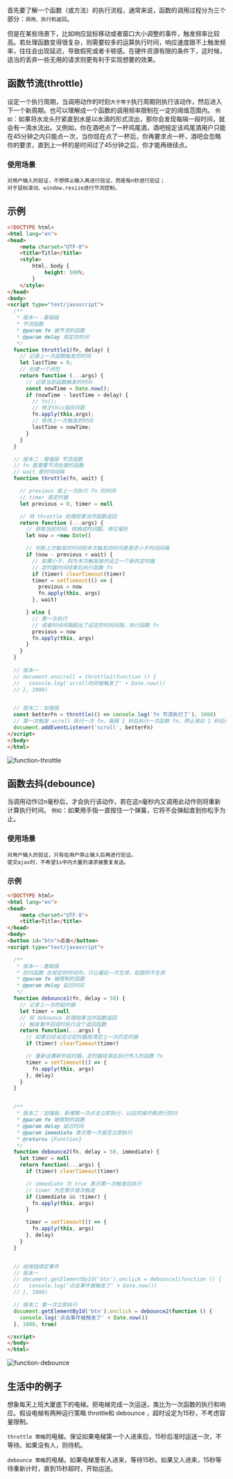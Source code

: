 首先要了解一个函数（或方法）的执行流程，通常来说，函数的调用过程分为三个部分：`调用、执行和返回`。

但是在某些场景下，比如响应鼠标移动或者窗口大小调整的事件，触发频率比较高。若处理函数变得很复杂，则需要较多的运算执行时间，响应速度跟不上触发频率，往往会出现延迟，导致假死或者卡顿感。在硬件资源有限的条件下，这时候，适当的丢弃一些无用的请求则更有利于实现想要的效果。

## 函数节流(throttle)
设定一个执行周期，当调用动作的时刻`大于等于`执行周期则执行该动作，然后进入下一个新周期。也可以理解成一个函数的调用频率限制在一定的阈值范围内。
`例如`：如果将水龙头拧紧直到水是以水滴的形式流出，那你会发现每隔一段时间，就会有一滴水流出。又例如，你在酒吧点了一杯鸡尾酒，酒吧规定该鸡尾酒用户只能在45分钟之内只能点一次，当你现在点了一杯后，你再要求点一杯，酒吧会忽略你的要求，直到上一杯的是时间过了45分钟之后，你才能再继续点。
### 使用场景
```
对用户输入的验证，不想停止输入再进行验证，而是每n秒进行验证；
对于鼠标滚动、window.resize进行节流控制。
```
## 示例
```html
<!DOCTYPE html>
<html lang="en">
<head>
    <meta charset="UTF-8">
    <title>Title</title>
    <style>
        html, body {
            height: 500%;
        }
    </style>
</head>
<body>
<script type="text/javascript">
  /**
   * 版本一：基础版
   * 节流函数
   * @param fn 被节流的函数
   * @param delay 规定的时间
   */
  function throttle1(fn, delay) {
    // 记录上一次函数触发的时间
    let lastTime = 0;
    // 创建一个闭包
    return function (...args) {
      // 记录当前函数触发的时间
      const nowTime = Date.now();
      if (nowTime - lastTime > delay) {
        // fn();
        // 修正this指向问题
        fn.apply(this,args);
        // 修改上一次触发的时间
        lastTime = nowTime;
      }
    }
  }

  // 版本二：增强版 节流函数
  // fn 是需要节流处理的函数
  // wait 是时间间隔
  function throttle(fn, wait) {

    // previous 是上一次执行 fn 的时间
    // timer 是定时器
    let previous = 0, timer = null

    // 将 throttle 处理结果当作函数返回
    return function (...args) {
      // 获取当前时间，转换成时间戳，单位毫秒
      let now = +new Date()

      // 判断上次触发的时间和本次触发的时间差是否小于时间间隔
      if (now - previous < wait) {
        // 如果小于，则为本次触发操作设立一个新的定时器
        // 定时器时间结束后执行函数 fn
        if (timer) clearTimeout(timer)
        timer = setTimeout(() => {
          previous = now
          fn.apply(this, args)
        }, wait)

      } else {
        // 第一次执行
        // 或者时间间隔超出了设定的时间间隔，执行函数 fn
        previous = now
        fn.apply(this, args)
      }
    }
  }
  
  // 版本一
  // document.onscroll = throttle1(function () {
  //   console.log('scroll时间被触发了' + Date.now())
  // }, 1000)


  // 版本二：加强版
  const betterFn = throttle(() => console.log('fn 节流执行了'), 1000)
  // 第一次触发 scroll 执行一次 fn，每隔 1 秒后执行一次函数 fn，停止滑动 1 秒后再执行函数 fn
  document.addEventListener('scroll', betterFn)
</script>
</body>
</html>
```
![function-throttle](https://github.com/denson7/Notes/blob/master/JS/images/function-debounce.png)

## 函数去抖(debounce)
当调用动作过n毫秒后，才会执行该动作，若在这n毫秒内又调用此动作则将重新计算执行时间。
`例如`：如果用手指一直按住一个弹簧，它将不会弹起直到你松手为止。
### 使用场景
```
对用户输入的验证，只有在用户停止输入后再进行验证。
提交ajax时，不希望1s中内大量的请求被重复发送。

```
### 示例
```html
<!DOCTYPE html>
<html lang="en">
<head>
    <meta charset="UTF-8">
    <title>Title</title>
</head>
<body>
<button id="btn">点击</button>
<script type="text/javascript">

  /**
   * 版本一：基础版
   * 防抖函数 在规定的时间内，只让最后一次生效，前面的不生效
   * @param fn 被限制的函数
   * @param delay 延迟时间
   */
  function debounce1(fn, delay = 50) {
    // 记录上一次的延时器
    let timer = null
    // 将 debounce 处理结果当作函数返回
    // 触发事件回调时执行这个返回函数
    return function(...args) {
      // 如果已经设定过定时器就清空上一次的定时器
      if (timer) clearTimeout(timer)

      // 重新设置新的延时器，定时器结束后执行传入的函数 fn
      timer = setTimeout(() => {
        fn.apply(this, args)
      }, delay)
    }
  }


  /**
   * 版本二：加强版，新增第一次点击立即执行，以后的操作再进行防抖
   * @param fn 被限制的函数
   * @param delay 延迟时间
   * @param immediate 表示第一次是否立即执行
   * @returns {Function}
   */
  function debounce2(fn, delay = 50, immediate) {
    let timer = null
    return function(...args) {
      if (timer) clearTimeout(timer)

      // immediate 为 true 表示第一次触发后执行
      // timer 为空表示首次触发
      if (immediate && !timer) {
        fn.apply(this, args)
      }

      timer = setTimeout(() => {
        fn.apply(this, args)
      }, delay)
    }
  }


  // 给按钮绑定事件
  // 版本一
  // document.getElementById('btn').onclick = debounce1(function () {
  //   console.log('点击事件被触发了' + Date.now())
  // }, 1000)

  // 版本二 第一次立即执行
  document.getElementById('btn').onclick = debounce2(function () {
    console.log('点击事件被触发了' + Date.now())
  }, 1000, true)

</script>
</body>
</html>
```
![function-debounce](https://github.com/denson7/Notes/blob/master/JS/images/function-debounce.png)

## 生活中的例子
想象每天上班大厦底下的电梯。把电梯完成一次运送，类比为一次函数的执行和响应。假设电梯有两种运行策略 throttle和 debounce ，超时设定为15秒，不考虑容量限制。

`throttle 策略`的电梯。保证如果电梯第一个人进来后，15秒后准时运送一次，不等待。如果没有人，则待机。

`debounce 策略`的电梯。如果电梯里有人进来，等待15秒。如果又人进来，15秒等待重新计时，直到15秒超时，开始运送。

